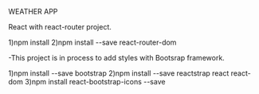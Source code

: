 WEATHER APP

React with react-router project.

1)npm install
2)npm install --save react-router-dom

-This project is in process to add styles with Bootsrap framework.

1)npm install --save bootstrap
2)npm install --save reactstrap react react-dom
3)npm install react-bootstrap-icons --save

